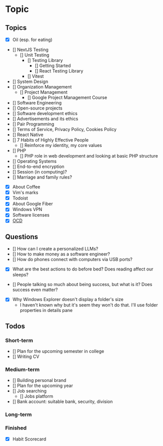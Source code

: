 # Topic

## Topics

- [x] Oil (esp. for eating)
- [] NextJS Testing
  - [] Unit Testing
    - [] Testing Library
      - [] Getting Started
      - [] React Testing Library
    - [] Vitest
- [] System Design
- [] Organization Management
  - [] Project Management
    - [] Google Project Management Course
- [] Software Engineering
- [] Open-source projects
- [] Software development ethics
- [] Advertisements and its ethics
- [] Pair Programming
- [] Terms of Service, Privacy Policy, Cookies Policy
- [] React Native
- [] 7 Habits of Highly Effective People
  - [] Reinforce my identity, my core values
- [] PHP
  - [] PHP role in web development and looking at basic PHP structure
- [] Operating Systems
- [] End-to-end encryption
- [] Session (in computing)?
- [] Marriage and family rules?
- [x] About Coffee
- [x] Vim's marks
- [x] Todoist
- [x] About Google Fiber
- [x] Windows VPN
- [x] Software licenses
- [x] [OCD](<https://www.msdmanuals.com/home/mental-health-disorders/obsessive-compulsive-and-related-disorders/obsessive-compulsive-disorder-ocd?query=obsessive-compulsive%20disorder%20(ocd)#Symptoms_v11723132>)

## Questions

- [] How can I create a personalized LLMs?
- [] How to make money as a software engineer?
- [] How do phones connect with computers via USB ports?
- [x] What are the best actions to do before bed? Does reading affect our sleeps?
- [] People talking so much about being success, but what is it? Does success even matter?
- [x] Why Windows Explorer doesn't display a folder's size
  - I haven't known why but it's seem they won't do that. I'll use folder properties in details pane

## Todos

### Short-term

- [] Plan for the upcoming semester in college
- [] Writing CV

### Medium-term

- [] Building personal brand
- [] Plan for the upcoming year
- [] Job searching
  - [] Jobs platform
- [] Bank account: suitable bank, security, division

### Long-term

### Finished

- [x] Habit Scorecard
